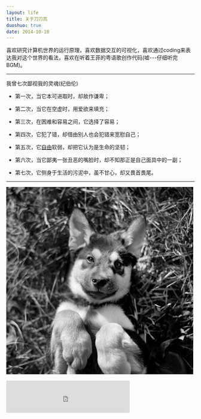 ```yaml
---
layout: life
title: 关于刀刀亮
duoshuo: true
date: 2014-10-18
---
```


> 
喜欢研究计算机世界的运行原理，喜欢数据交互的可视化，喜欢通过coding来表达我对这个世界的看法，喜欢在听着王菲的粤语歌创作代码(嘘---仔细听完BGM)。


******
我曾七次鄙视我的灵魂(纪伯伦)

* 第一次，当它本可进取时，却故作谦卑； 

* 第二次，当它在空虚时，用爱欲来填充；

* 第三次，在困难和容易之间，它选择了容易； 

* 第四次，它犯了错，却借由别人也会犯错来宽慰自己；

* 第五次，它[自由][1]软弱，却把它认为是生命的坚韧； 

* 第六次，当它鄙夷一张丑恶的嘴脸时，却不知那正是自己面具中的一副； 

* 第七次，它侧身于生活的污泥中，虽不甘心，却又畏首畏尾。
******
![daodaoliang](/res/img/blog/daodaoliang.jpg)


[1]:/res/download/徐景亮.md

<iframe frameborder="no" border="0" marginwidth="0" marginheight="0" width=330 height=86 src="http://music.163.com/outchain/player?type=2&id=300556&auto=1&height=66"></iframe>
